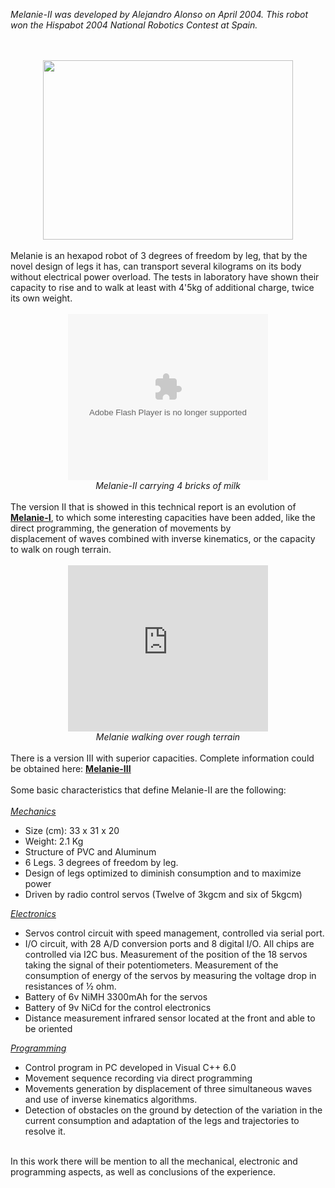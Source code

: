 <i>Melanie-II was developed by Alejandro Alonso on April 2004. This robot won the Hispabot 2004 National Robotics Contest at Spain.</i><br />
<i><br /></i>
<br />
<div class="separator" style="clear: both; text-align: center;">
<a href="http://3.bp.blogspot.com/-hSt7XJFvGQI/UuOc7CX2FVI/AAAAAAAAJZI/fP64a4bHnh8/s1600/mel2c.jpg" imageanchor="1" style="margin-left: 1em; margin-right: 1em;"><img border="0" src="http://3.bp.blogspot.com/-hSt7XJFvGQI/UuOc7CX2FVI/AAAAAAAAJZI/fP64a4bHnh8/s1600/mel2c.jpg" height="287" width="400" /></a></div>
<br />
Melanie is an hexapod robot of 3 degrees of freedom by leg, that by the novel design of legs it has, can transport several kilograms on its body without electrical power overload.&nbsp;The tests in laboratory have shown their capacity to rise and to walk at least with 4'5kg of additional charge, twice its own weight.<br />
<br />
<div class="separator" style="clear: both; text-align: center;">
<object class="BLOGGER-youtube-video" classid="clsid:D27CDB6E-AE6D-11cf-96B8-444553540000" codebase="http://download.macromedia.com/pub/shockwave/cabs/flash/swflash.cab#version=6,0,40,0" data-thumbnail-src="https://ytimg.googleusercontent.com/vi/sboOQ4rsUIg/0.jpg" height="266" width="320"><param name="movie" value="https://youtube.googleapis.com/v/sboOQ4rsUIg&source=uds" /><param name="bgcolor" value="#FFFFFF" /><param name="allowFullScreen" value="true" /><embed width="320" height="266"  src="https://youtube.googleapis.com/v/sboOQ4rsUIg&source=uds" type="application/x-shockwave-flash" allowfullscreen="true"></embed></object></div>
<div class="separator" style="clear: both; text-align: center;">
<i>Melanie-II carrying 4 bricks of milk</i></div>
<div>
<div style="text-align: center;">
<i><br /></i></div>
The version II that is showed in this technical report is an evolution of <b><u><a href="http://automacomp.blogspot.com.es/2004/03/melanie-v10-robust-hexapod-robot-of-3.html">Melanie-I</a></u></b>, to which some interesting capacities have been added, like the direct programming, the generation of movements by<br />
displacement of waves combined with inverse kinematics, or the capacity to walk on rough terrain.<br />
<div class="separator" style="clear: both; text-align: center;">
<br /></div>
<div style="text-align: center;">
<object class="BLOGGER-youtube-video" classid="clsid:D27CDB6E-AE6D-11cf-96B8-444553540000" codebase="http://download.macromedia.com/pub/shockwave/cabs/flash/swflash.cab#version=6,0,40,0" data-thumbnail-src="https://ytimg.googleusercontent.com/vi/cWKl-8FBR9Y/0.jpg" height="266" width="320"><param name="movie" value="https://www.youtube.com/v/cWKl-8FBR9Y?version=3&f=user_uploads&c=google-webdrive-0&app=youtube_gdata" /><param name="bgcolor" value="#FFFFFF" /><param name="allowFullScreen" value="true" /><embed width="320" height="266"  src="https://www.youtube.com/v/cWKl-8FBR9Y?version=3&f=user_uploads&c=google-webdrive-0&app=youtube_gdata" type="application/x-shockwave-flash" allowfullscreen="true"></embed></object></div>
<div class="separator" style="clear: both; text-align: center;">
<i>Melanie walking over rough terrain</i></div>
<br />
There is a version III with superior capacities. Complete information could be obtained here: <b><u><a href="http://automacomp.blogspot.com.es/2004/09/melanie-iii-robust-hexapod-robot-of-3.html">Melanie-III</a></u></b><br />
<div>
<br /></div>
Some basic characteristics that define Melanie-II are the following:<br />
<br />
<i><u>Mechanics</u></i><br />
<ul>
<li>Size (cm): 33 x 31 x 20</li>
<li>Weight: 2.1 Kg</li>
<li>Structure of PVC and Aluminum</li>
<li>6 Legs. 3 degrees of freedom by leg.</li>
<li>Design of legs optimized to diminish consumption and to maximize power&nbsp;</li>
<li>Driven by radio control servos (Twelve of 3kgcm and six of 5kgcm)</li>
</ul>
<i><u>Electronics</u></i><br />
<ul>
<li>Servos control circuit with speed management, controlled via serial port.</li>
<li>I/O circuit, with 28 A/D conversion ports and 8 digital I/O. All chips are controlled via I2C bus. Measurement of the position of the 18 servos taking the signal of their potentiometers. Measurement of the consumption of energy of the servos by measuring the voltage drop in resistances of ½ ohm.&nbsp;</li>
<li>Battery of 6v NiMH 3300mAh for the servos</li>
<li>Battery of 9v NiCd for the control electronics</li>
<li>Distance measurement infrared sensor located at the front and able to be oriented</li>
</ul>
<i><u>Programming</u></i><br />
<ul>
<li>Control program in PC developed in Visual C++ 6.0</li>
<li>Movement sequence recording via direct programming</li>
<li>Movements generation by displacement of three simultaneous waves and use of inverse kinematics algorithms.</li>
<li>Detection of obstacles on the ground by detection of the variation in the current consumption and adaptation of the legs and trajectories to resolve it.</li>
</ul>
<br />
In this work there will be mention to all the mechanical, electronic and programming aspects, as well as conclusions of the experience.<br />
<br />
<div style="-webkit-text-stroke-width: 0px; color: black; font-family: 'Times New Roman'; font-size: medium; font-style: normal; font-variant: normal; font-weight: normal; letter-spacing: normal; line-height: normal; margin: 0px; orphans: auto; text-align: start; text-indent: 0px; text-transform: none; white-space: normal; widows: auto; word-spacing: 0px;">
